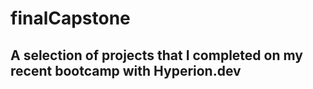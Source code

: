 # finalCapstone
## A selection of projects that I completed on my recent bootcamp with Hyperion.dev
